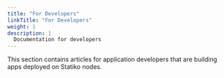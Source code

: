 ```yaml
---
title: "For Developers"
linkTitle: "For Developers"
weight: 1
description: |
  Documentation for developers
---
```


This section contains articles for application developers that are building apps deployed on Statiko nodes.
